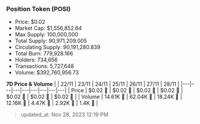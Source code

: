 
  ### Position Token (POSI)
  - Price: $0.02
  - Market Cap: $1,556,852.64
  - Max Supply: 100,000,000
  - Total Supply: 90,971,209.005
  - Circulating Supply: 90,191,280.839
  - Total Burn: 779,928.166
  - Holders: 734,656
  - Transactions: 5,727,648
  - Volume: $392,760,956.73

  **7D Price & Volume**
  | | 22&#x2F;11 | 23&#x2F;11 | 24&#x2F;11 | 25&#x2F;11 | 26&#x2F;11 | 27&#x2F;11 | 28&#x2F;11 |
  |---|---|---|---|---|---|---|---|
  | Price | $0.02 🔻 | $0.02 🔻 | $0.02 🚀 | $0.02 🔻 | $0.02 🔻 | $0.02 🔻 | $0.02 🚀 |
  | Volume | 14.61K 🚀 | 62.04K 🚀 | 18.24K 🔻 | 12.16K 🔻 | 4.47K 🔻 | 2.92K 🔻 | 1.4K 🔻 |

  > updated_at: Nov 28, 2023 12:19 PM
